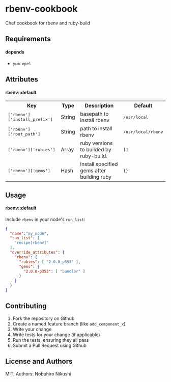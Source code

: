 rbenv-cookbook
=======================

Chef cookbook for rbenv and ruby-build

Requirements
------------

#### depends
- `yum-epel`

Attributes
----------

#### rbenv::default
<table>
  <tr>
    <th>Key</th>
    <th>Type</th>
    <th>Description</th>
    <th>Default</th>
  </tr>
  <tr>
    <td><tt>['rbenv']['install_prefix']</tt></td>
    <td>String</td>
    <td>basepath to install rbenv</td>
    <td><tt>/usr/local</tt></td>
  </tr>
  <tr>
    <td><tt>['rbenv']['root_path']</tt></td>
    <td>String</td>
    <td>path to install rbenv</td>
    <td><tt>/usr/local/rbenv</tt></td>
  </tr>
  <tr>
    <td><tt>['rbenv']['rubies']</tt></td>
    <td>Array</td>
    <td>ruby versions to builded by ruby-build.</td>
    <td><tt>[]</tt></td>
  </tr>
  <tr>
    <td><tt>['rbenv']['gems']</tt></td>
    <td>Hash</td>
    <td>Install specified gems after building ruby</td>
    <td><tt>{}</tt></td>
  </tr>

</table>

Usage
-----
#### rbenv::default

Include `rbenv` in your node's `run_list`:

```json
{
  "name":"my_node",
  "run_list": [
    "recipe[rbenv]"
  ],
  "override_attributes": {
    "rbenv": {
      "rubies": [ "2.0.0-p353" ],
      "gems": {
        "2.0.0-p353": [ "bundler" ]
      }
    }
  }
}
```


Contributing
------------

1. Fork the repository on Github
2. Create a named feature branch (like `add_component_x`)
3. Write your change
4. Write tests for your change (if applicable)
5. Run the tests, ensuring they all pass
6. Submit a Pull Request using Github

License and Authors
-------------------
MIT,
Authors: Nobuhiro Nikushi
